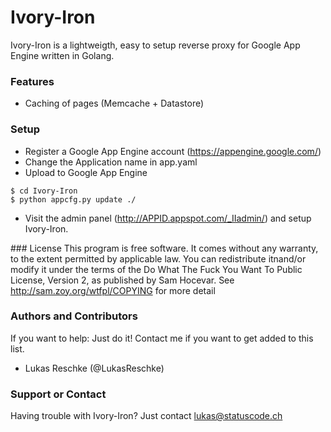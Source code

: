 # Ivory-Iron
Ivory-Iron is a lightweigth, easy to setup reverse proxy for Google App Engine written in Golang.

### Features
* Caching of pages (Memcache + Datastore)

### Setup
* Register a Google App Engine account (https://appengine.google.com/)
* Change the Application name in app.yaml
* Upload to Google App Engine

```
$ cd Ivory-Iron
$ python appcfg.py update ./
```

* Visit the admin panel (http://APPID.appspot.com/_IIadmin/) and setup Ivory-Iron.

### License
This program is free software. It comes without any warranty, to the extent permitted by applicable law. You can redistribute itnand/or modify it under the terms of the Do What The Fuck You Want To Public License, Version 2, as published by Sam Hocevar. See http://sam.zoy.org/wtfpl/COPYING for more detail

### Authors and Contributors
If you want to help: Just do it! Contact me if you want to get added to this list.
* Lukas Reschke (@LukasReschke)

### Support or Contact
Having trouble with Ivory-Iron? Just contact lukas@statuscode.ch